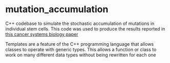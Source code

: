 # mutation_accumulation
C++ codebase to simulate the stochastic accumulation of mutations in individual stem cells. This code was used to produce the results reported in [this cancer systems biology paper](http://journals.plos.org/ploscompbiol/article?id=10.1371/journal.pcbi.1003802)

Templates are a feature of the C++ programming language that allows classes to operate with generic types. This allows a function or class to work on many different data types without being rewritten for each one
